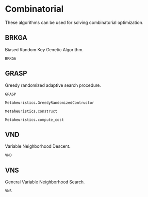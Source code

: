 # Combinatorial

These algorithms can be used for solving combinatorial optimization.

## BRKGA

Biased Random Key Genetic Algorithm.

```@docs
BRKGA
```

## GRASP

Greedy randomized adaptive search procedure.

```@docs
GRASP
```

```@docs
Metaheuristics.GreedyRandomizedContructor
```

```@docs
Metaheuristics.construct
```


```@docs
Metaheuristics.compute_cost
```


## VND

Variable Neighborhood Descent.

```@docs
VND
```

## VNS

General Variable Neighborhood Search.

```@docs
VNS
```

